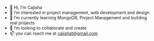 - 👋 Hi, I’m Cajisha
- 👀 I’m interested in project management, web development and design
- 🌱 I’m currently learning MongoDB, Project Management and building real projects
- 💞️ I’m looking to collaborate and create
- 📫 you can reach me at cajishat@gmail.com 

<!---
cajishat/cajishat is a ✨ special ✨ repository because its `README.md` (this file) appears on your GitHub profile.
You can click the Preview link to take a look at your changes.
--->
